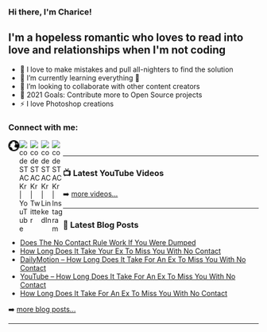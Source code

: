 ### Hi there, I'm Charice! 
## I'm a hopeless romantic who loves to read into love and relationships when I'm not coding

- 🔭 I love to make mistakes and pull all-nighters to find the solution
- 🌱 I’m currently learning everything 🤣
- 👯 I’m looking to collaborate with other content creators
- 🥅 2021 Goals: Contribute more to Open Source projects
- ⚡ I love Photoshop creations


### Connect with me:

[<img align="left" alt="codeSTACKr.com" width="22px" src="https://raw.githubusercontent.com/iconic/open-iconic/master/svg/globe.svg" />][website]
[<img align="left" alt="codeSTACKr | YouTube" width="22px" src="https://cdn.jsdelivr.net/npm/simple-icons@v3/icons/youtube.svg" />][youtube]
[<img align="left" alt="codeSTACKr | Twitter" width="22px" src="https://cdn.jsdelivr.net/npm/simple-icons@v3/icons/twitter.svg" />][twitter]
[<img align="left" alt="codeSTACKr | LinkedIn" width="22px" src="https://cdn.jsdelivr.net/npm/simple-icons@v3/icons/linkedin.svg" />][linkedin]
[<img align="left" alt="codeSTACKr | Instagram" width="22px" src="https://cdn.jsdelivr.net/npm/simple-icons@v3/icons/instagram.svg" />][instagram]

<br />

---

### 📺 Latest YouTube Videos

<!-- YOUTUBE:START -->
<!-- YOUTUBE:END -->

➡️ [more videos...](https://www.youtube.com/channel/UCngbUNrf9pk7lJcawuDsJPw)

---

### 📕 Latest Blog Posts

<!-- BLOG-POST-LIST:START -->
- [Does The No Contact Rule Work If You Were Dumped](https://www.youtube.com/watch?v=GqeyWmx6xnY)
- [How Long Does It Take Your Ex To Miss You With No Contact](https://exbackluv.wordpress.com/2021/05/30/how-long-does-it-take-your-ex-to-miss-you-with-no-contact/)
- [DailyMotion – How Long Does It Take For An Ex To Miss You With No Contact](https://exbackluv.wordpress.com/2021/05/27/dailymotion-how-long-does-it-take-for-an-ex-to-miss-you-with-no-contact/)
- [YouTube – How Long Does It Take For An Ex To Miss You With No Contact](https://exbackluv.wordpress.com/2021/05/27/youtube-how-long-does-it-take-for-an-ex-to-miss-you-with-no-contact/)
- [How Long Does It Take For An Ex To Miss You With No Contact](https://exbackluv.wordpress.com/2021/05/27/how-long-does-it-take-for-an-ex-to-miss-you-with-no-contact-2/)
<!-- BLOG-POST-LIST:END -->

➡️ [more blog posts...](about.me/exbackluv)

---


[website]: https://exbackluv.wordpress.com/
[twitter]: https://twitter.com/ExBackExpertise
[youtube]: https://www.youtube.com/channel/UCngbUNrf9pk7lJcawuDsJPw
[instagram]: https://instagram.com/exbackexpertise
[linkedin]: https://linkedin.com/in/exbackexpertise
